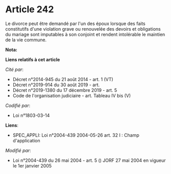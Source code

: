 # Article 242

Le divorce peut être demandé par l'un des époux lorsque des faits constitutifs d'une violation grave ou renouvelée des
devoirs et obligations du mariage sont imputables à son conjoint et rendent intolérable le maintien de la vie commune.

**Nota:**



**Liens relatifs à cet article**

_Cité par_:

  - Décret n°2014-945 du 21 août 2014 - art. 1 (VT)
  - Décret n°2019-914 du 30 août 2019 - art.
  - Décret n°2019-1380 du 17 décembre 2019 - art. 5
  - Code de l'organisation judiciaire - art. Tableau IV bis (V)

_Codifié par_:

  - Loi n°1803-03-14

**Liens**:

  - SPEC_APPLI: Loi n°2004-439 2004-05-26 art. 32 I : Champ d'application

_Modifié par_:

  - Loi n°2004-439 du 26 mai 2004 - art. 5 () JORF 27 mai 2004 en vigueur le 1er janvier 2005
